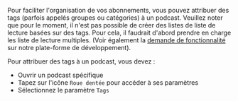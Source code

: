 Pour faciliter l'organisation de vos abonnements, vous pouvez attribuer des tags
(parfois appelés groupes ou catégories) à un podcast. Veuillez noter que pour le
moment, il n'est pas possible de créer des listes de liste de lecture basées sur
des tags. Pour cela, il faudrait d'abord prendre en charge les liste de lecture
multiples. (Voir également la [demande de fonctionnalité](https://github.com/AntennaPod/AntennaPod/issues/2648)
sur notre plate-forme de développement).

Pour attribuer des tags à un podcast, vous devez :

- Ouvrir un podcast spécifique
- Tapez sur l'icône `Roue dentée` pour accéder à ses paramètres
- Sélectionnez le paramètre `Tags`
